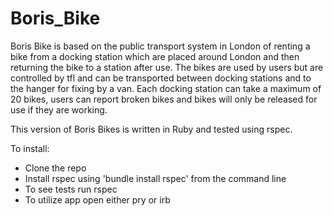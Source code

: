 # Boris_Bike

Boris Bike is based on the public transport system in London of renting a bike from a docking station which are placed around London and then returning the bike to a station after use.
The bikes are used by users but are controlled by tfl and can be transported between docking stations and to the hanger for fixing by a van. 
Each docking station can take a maximum of 20 bikes, users can report broken bikes and bikes will only be released for use if they are working.

This version of Boris Bikes is written in Ruby and tested using rspec.

To install:

  - Clone the repo
  - Install rspec using 'bundle install rspec' from the command line
  - To see tests run rspec
  - To utilize app open either pry or irb
